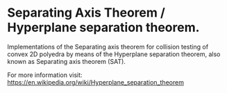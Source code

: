 # Separating Axis Theorem / Hyperplane separation theorem.
Implementations of the Separating axis theorem for 
collision testing of convex 2D polyedra by means of the
Hyperplane separation theorem, also known as Separating axis theorem (SAT).

For more information visit:
https://en.wikipedia.org/wiki/Hyperplane_separation_theorem

